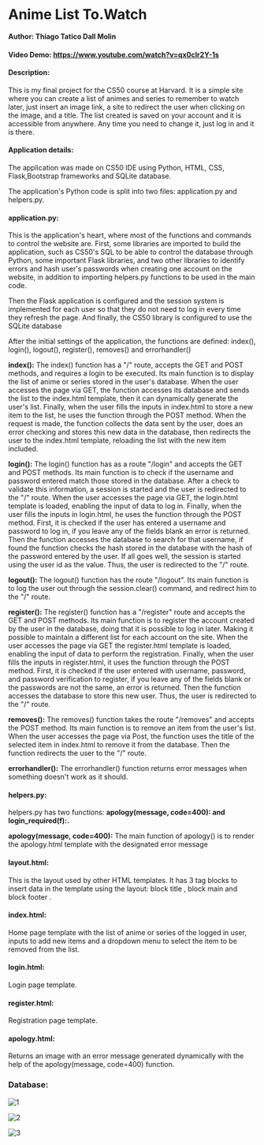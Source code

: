 # Anime List  To.Watch

**Author: Thiago Tatico Dall Molin**

 #### Video Demo: https://www.youtube.com/watch?v=qx0cIr2Y-1s

#### Description:

This is my final project for the CS50 course at Harvard. It is a simple site where you can create a list of animes and series to remember to watch later, just insert an image link, a site to redirect the user when clicking on the image, and a title. The list created is saved on your account and it is accessible from anywhere. Any time you need to change it, just log in and it is there.

#### Application details:

The application was made on CS50 IDE using Python, HTML, CSS, Flask,Bootstrap frameworks and SQLite database.

The application's Python code is split into two files: application.py and helpers.py.

#### **application.py:**
 This is the application's heart, where most of the functions and commands to control the website are. First, some libraries are imported to build the application, such as CS50's SQL to be able to control the database through Python, some important Flask libraries, and two other libraries to identify errors and hash user's passwords when creating one account on the website, in addition to importing helpers.py functions to be used in the main code.

 Then the Flask application is configured and the session system is implemented for each user so that they do not need to log in every time they refresh the page. And finally, the CS50 library is configured to use the SQLite database

 After the initial settings of the application, the functions are defined: index(), login(), logout(), register(), removes() and errorhandler()

 **index():**
  The index() function has a "/" route, accepts the GET and POST methods, and requires a login to be executed. Its main function is to display the list of anime or series stored in the user's database. When the user accesses the page via GET, the function accesses its database and sends the list to the index.html template, then it can dynamically generate the user's list. Finally, when the user fills the inputs in index.html to store a new item to the list, he uses the function through the POST method. When the request is made, the function collects the data sent by the user, does an error checking and stores this new data in the database, then redirects the user to the index.html template, reloading the list with the new item included.

 **login():**
   The login() function has as a route "/login" and accepts the GET and POST methods. Its main function is to check if the username and password entered match those stored in the database. After a check to validate this information, a session is started and the user is redirected to the "/" route. When the user accesses the page via GET, the login.html template is loaded, enabling the input of data to log in. Finally, when the user fills the inputs in login.html, he uses the function through the POST method. First, it is checked if the user has entered a username and password to log in, if you leave any of the fields blank an error is returned. Then the function accesses the database to search for that username, if found the function checks the hash stored in the database with the hash of the password entered by the user. If all goes well, the session is started using the user id as the value. Thus, the user is redirected to the "/" route.

  **logout():**
   The logout() function has the route "/logout". Its main function is to log the user out through the session.clear() command, and redirect him to the "/" route.

  **register():**
   The register() function has a "/register" route and accepts the GET and POST methods. Its main function is to register the account created by the user in the database, doing that it is possible to log in later. Making it possible to maintain a different list for each account on the site. When the user accesses the page via GET the register.html template is loaded, enabling the input of data to perform the registration. Finally, when the user fills the inputs in register.html, it uses the function through the POST method. First, it is checked if the user entered with username, password, and password verification to register, if you leave any of the fields blank or the passwords are not the same, an error is returned. Then the function accesses the database to store this new user. Thus, the user is redirected to the "/" route.

  **removes():**
   The removes() function takes the route "/removes" and accepts the POST method. Its main function is to remove an item from the user's list. When the user accesses the page via Post, the function uses the title of the selected item in index.html to remove it from the database. Then the function redirects the user to the "/" route.

  **errorhandler():**
   The errorhandler() function returns error messages when something doesn't work as it should.

#### **helpers.py:**
 helpers.py has two functions: **apology(message, code=400): and login_required(f):.**

**apology(message, code=400):**
  The main function of apology() is to render the apology.html template with the designated error message

#### **layout.html:**
  This is the layout used by other HTML templates. It has 3 tag blocks to insert data in the template using the layout:  block title ,  block main  and  block footer .

#### **index.html:**
  Home page template with the list of anime or series of the logged in user, inputs to add new items and a dropdown menu to select the item to be removed from the list.

#### **login.html:**
  Login page template.

#### **register.html:**
  Registration page template.

#### **apology.html:**
  Returns an image with an error message generated dynamically with the help of the apology(message, code=400) function. 

### **Database:**

![1](https://imgur.com/upViSLf.jpg)

![2](https://imgur.com/PfH67Wh.jpg)

![3](https://imgur.com/S3fQWUy.jpg)
